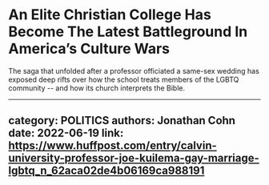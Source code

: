 # An Elite Christian College Has Become The Latest Battleground In America’s Culture Wars

The saga that unfolded after a professor officiated a same-sex wedding has exposed deep rifts over how the school treats members of the LGBTQ community -- and how its church interprets the Bible.

---
category: POLITICS
authors: Jonathan Cohn
date: 2022-06-19
link: https://www.huffpost.com/entry/calvin-university-professor-joe-kuilema-gay-marriage-lgbtq_n_62aca02de4b06169ca988191
---
